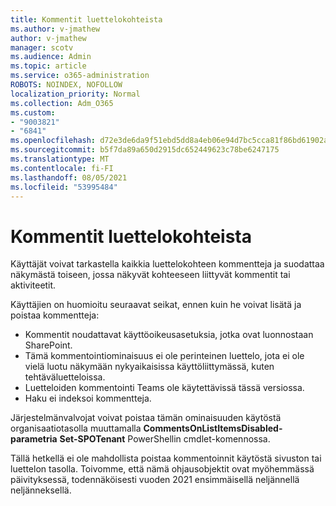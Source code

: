 ```yaml
---
title: Kommentit luettelokohteista
ms.author: v-jmathew
author: v-jmathew
manager: scotv
ms.audience: Admin
ms.topic: article
ms.service: o365-administration
ROBOTS: NOINDEX, NOFOLLOW
localization_priority: Normal
ms.collection: Adm_O365
ms.custom:
- "9003821"
- "6841"
ms.openlocfilehash: d72e3de6da9f51ebd5dd8a4eb06e94d7bc5cca81f86bd61902a9587b00f7b7b0
ms.sourcegitcommit: b5f7da89a650d2915dc652449623c78be6247175
ms.translationtype: MT
ms.contentlocale: fi-FI
ms.lasthandoff: 08/05/2021
ms.locfileid: "53995484"
---
```

# <a name="comments-on-list-items"></a>Kommentit luettelokohteista

Käyttäjät voivat tarkastella kaikkia luettelokohteen kommentteja ja suodattaa näkymästä toiseen, jossa näkyvät kohteeseen liittyvät kommentit tai aktiviteetit.

Käyttäjien on huomioitu seuraavat seikat, ennen kuin he voivat lisätä ja poistaa kommentteja:

- Kommentit noudattavat käyttöoikeusasetuksia, jotka ovat luonnostaan SharePoint.
- Tämä kommentointiominaisuus ei ole perinteinen luettelo, jota ei ole vielä luotu näkymään nykyaikaisissa käyttöliittymässä, kuten tehtäväluetteloissa.
- Luetteloiden kommentointi Teams ole käytettävissä tässä versiossa.
- Haku ei indeksoi kommentteja.

Järjestelmänvalvojat voivat poistaa tämän ominaisuuden käytöstä organisaatiotasolla muuttamalla **CommentsOnListItemsDisabled-parametria** **Set-SPOTenant** PowerShellin cmdlet-komennossa.

Tällä hetkellä ei ole mahdollista poistaa kommentoinnit käytöstä sivuston tai luettelon tasolla. Toivomme, että nämä ohjausobjektit ovat myöhemmässä päivityksessä, todennäköisesti vuoden 2021 ensimmäisellä neljännellä neljänneksellä.

